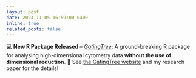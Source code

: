```yaml
---
layout: post
date: 2024-11-05 16:59:00-0400
inline: true
related_posts: false
---
```


💻 **New R Package Released** – [_GatingTree_](https://monotockylab.github.io/GatingTree/index.html):
A ground-breaking R package for analysing high-dimensional cytometry data **without the use of dimensional reduction**. 🚀 See [the GatingTree website](https://monotockylab.github.io/GatingTree/index.html) and my research paper for the details!
